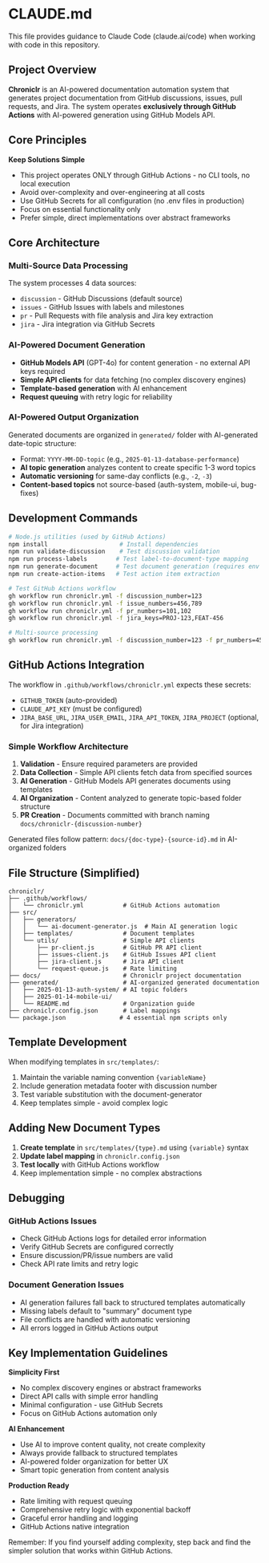 # CLAUDE.md

This file provides guidance to Claude Code (claude.ai/code) when working with code in this repository.

## Project Overview

**Chroniclr** is an AI-powered documentation automation system that generates project documentation from GitHub discussions, issues, pull requests, and Jira. The system operates **exclusively through GitHub Actions** with AI-powered generation using GitHub Models API.

## Core Principles

**Keep Solutions Simple**
- This project operates ONLY through GitHub Actions - no CLI tools, no local execution
- Avoid over-complexity and over-engineering at all costs  
- Use GitHub Secrets for all configuration (no .env files in production)
- Focus on essential functionality only
- Prefer simple, direct implementations over abstract frameworks

## Core Architecture

### Multi-Source Data Processing
The system processes 4 data sources:
- `discussion` - GitHub Discussions (default source)
- `issues` - GitHub Issues with labels and milestones
- `pr` - Pull Requests with file analysis and Jira key extraction  
- `jira` - Jira integration via GitHub Secrets

### AI-Powered Document Generation
- **GitHub Models API** (GPT-4o) for content generation - no external API keys required
- **Simple API clients** for data fetching (no complex discovery engines)
- **Template-based generation** with AI enhancement
- **Request queuing** with retry logic for reliability

### AI-Powered Output Organization  
Generated documents are organized in `generated/` folder with AI-generated date-topic structure:
- Format: `YYYY-MM-DD-topic` (e.g., `2025-01-13-database-performance`)
- **AI topic generation** analyzes content to create specific 1-3 word topics
- **Automatic versioning** for same-day conflicts (e.g., `-2`, `-3`)
- **Content-based topics** not source-based (auth-system, mobile-ui, bug-fixes)

## Development Commands

```bash
# Node.js utilities (used by GitHub Actions)
npm install                    # Install dependencies
npm run validate-discussion    # Test discussion validation
npm run process-labels        # Test label-to-document-type mapping
npm run generate-document     # Test document generation (requires env vars)
npm run create-action-items   # Test action item extraction

# Test GitHub Actions workflow
gh workflow run chroniclr.yml -f discussion_number=123
gh workflow run chroniclr.yml -f issue_numbers=456,789  
gh workflow run chroniclr.yml -f pr_numbers=101,102
gh workflow run chroniclr.yml -f jira_keys=PROJ-123,FEAT-456

# Multi-source processing
gh workflow run chroniclr.yml -f discussion_number=123 -f pr_numbers=456 -f jira_keys=PROJ-789
```

## GitHub Actions Integration

The workflow in `.github/workflows/chroniclr.yml` expects these secrets:
- `GITHUB_TOKEN` (auto-provided)
- `CLAUDE_API_KEY` (must be configured)
- `JIRA_BASE_URL`, `JIRA_USER_EMAIL`, `JIRA_API_TOKEN`, `JIRA_PROJECT` (optional, for Jira integration)

### Simple Workflow Architecture
1. **Validation** - Ensure required parameters are provided
2. **Data Collection** - Simple API clients fetch data from specified sources  
3. **AI Generation** - GitHub Models API generates documents using templates
4. **AI Organization** - Content analyzed to generate topic-based folder structure
5. **PR Creation** - Documents committed with branch naming `docs/chroniclr-{discussion-number}`

Generated files follow pattern: `docs/{doc-type}-{source-id}.md` in AI-organized folders

## File Structure (Simplified)

```
chroniclr/
├── .github/workflows/
│   └── chroniclr.yml           # GitHub Actions automation
├── src/
│   ├── generators/
│   │   └── ai-document-generator.js  # Main AI generation logic
│   ├── templates/              # Document templates  
│   └── utils/                  # Simple API clients
│       ├── pr-client.js        # GitHub PR API client
│       ├── issues-client.js    # GitHub Issues API client  
│       ├── jira-client.js      # Jira API client
│       └── request-queue.js    # Rate limiting
├── docs/                       # Chroniclr project documentation
├── generated/                  # AI-organized generated documentation  
│   ├── 2025-01-13-auth-system/ # AI topic folders
│   ├── 2025-01-14-mobile-ui/
│   └── README.md               # Organization guide
├── chroniclr.config.json       # Label mappings
└── package.json               # 4 essential npm scripts only
```

## Template Development

When modifying templates in `src/templates/`:
1. Maintain the variable naming convention `{variableName}`
2. Include generation metadata footer with discussion number
3. Test variable substitution with the document-generator
4. Keep templates simple - avoid complex logic

## Adding New Document Types

1. **Create template** in `src/templates/{type}.md` using `{variable}` syntax
2. **Update label mapping** in `chroniclr.config.json` 
3. **Test locally** with GitHub Actions workflow
4. Keep implementation simple - no complex abstractions

## Debugging

### GitHub Actions Issues  
- Check GitHub Actions logs for detailed error information
- Verify GitHub Secrets are configured correctly
- Ensure discussion/PR/issue numbers are valid
- Check API rate limits and retry logic

### Document Generation Issues
- AI generation failures fall back to structured templates automatically
- Missing labels default to "summary" document type
- File conflicts are handled with automatic versioning
- All errors logged in GitHub Actions output

## Key Implementation Guidelines

**Simplicity First**
- No complex discovery engines or abstract frameworks
- Direct API calls with simple error handling
- Minimal configuration - use GitHub Secrets
- Focus on GitHub Actions automation only

**AI Enhancement**  
- Use AI to improve content quality, not create complexity
- Always provide fallback to structured templates
- AI-powered folder organization for better UX
- Smart topic generation from content analysis

**Production Ready**
- Rate limiting with request queuing
- Comprehensive retry logic with exponential backoff  
- Graceful error handling and logging
- GitHub Actions native integration

Remember: If you find yourself adding complexity, step back and find the simpler solution that works within GitHub Actions.